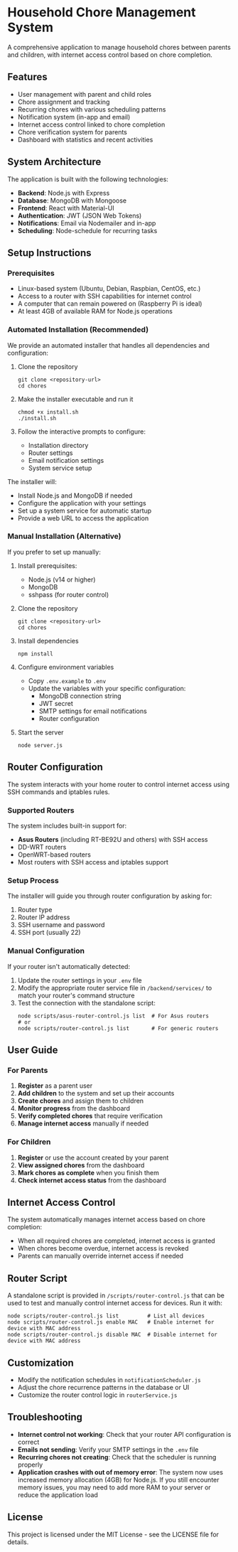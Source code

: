 # Household Chore Management System

A comprehensive application to manage household chores between parents and children, with internet access control based on chore completion.

## Features

- User management with parent and child roles
- Chore assignment and tracking
- Recurring chores with various scheduling patterns
- Notification system (in-app and email)
- Internet access control linked to chore completion
- Chore verification system for parents
- Dashboard with statistics and recent activities

## System Architecture

The application is built with the following technologies:

- **Backend**: Node.js with Express
- **Database**: MongoDB with Mongoose
- **Frontend**: React with Material-UI
- **Authentication**: JWT (JSON Web Tokens)
- **Notifications**: Email via Nodemailer and in-app
- **Scheduling**: Node-schedule for recurring tasks

## Setup Instructions

### Prerequisites

- Linux-based system (Ubuntu, Debian, Raspbian, CentOS, etc.)
- Access to a router with SSH capabilities for internet control
- A computer that can remain powered on (Raspberry Pi is ideal)
- At least 4GB of available RAM for Node.js operations

### Automated Installation (Recommended)

We provide an automated installer that handles all dependencies and configuration:

1. Clone the repository
   ```
   git clone <repository-url>
   cd chores
   ```

2. Make the installer executable and run it
   ```
   chmod +x install.sh
   ./install.sh
   ```

3. Follow the interactive prompts to configure:
   - Installation directory
   - Router settings
   - Email notification settings
   - System service setup

The installer will:
- Install Node.js and MongoDB if needed
- Configure the application with your settings
- Set up a system service for automatic startup
- Provide a web URL to access the application

### Manual Installation (Alternative)

If you prefer to set up manually:

1. Install prerequisites:
   - Node.js (v14 or higher)
   - MongoDB
   - sshpass (for router control)

2. Clone the repository
   ```
   git clone <repository-url>
   cd chores
   ```

3. Install dependencies
   ```
   npm install
   ```

4. Configure environment variables
   - Copy `.env.example` to `.env`
   - Update the variables with your specific configuration:
     - MongoDB connection string
     - JWT secret
     - SMTP settings for email notifications
     - Router configuration

5. Start the server
   ```
   node server.js
   ```

## Router Configuration

The system interacts with your home router to control internet access using SSH commands and iptables rules.

### Supported Routers

The system includes built-in support for:
- **Asus Routers** (including RT-BE92U and others) with SSH access
- DD-WRT routers
- OpenWRT-based routers
- Most routers with SSH access and iptables support

### Setup Process

The installer will guide you through router configuration by asking for:
1. Router type
2. Router IP address
3. SSH username and password
4. SSH port (usually 22)

### Manual Configuration

If your router isn't automatically detected:
1. Update the router settings in your `.env` file
2. Modify the appropriate router service file in `/backend/services/` to match your router's command structure
3. Test the connection with the standalone script:
   ```
   node scripts/asus-router-control.js list  # For Asus routers
   # or
   node scripts/router-control.js list       # For generic routers
   ```

## User Guide

### For Parents

1. **Register** as a parent user
2. **Add children** to the system and set up their accounts
3. **Create chores** and assign them to children
4. **Monitor progress** from the dashboard
5. **Verify completed chores** that require verification
6. **Manage internet access** manually if needed

### For Children

1. **Register** or use the account created by your parent
2. **View assigned chores** from the dashboard
3. **Mark chores as complete** when you finish them
4. **Check internet access status** from the dashboard

## Internet Access Control

The system automatically manages internet access based on chore completion:

- When all required chores are completed, internet access is granted
- When chores become overdue, internet access is revoked
- Parents can manually override internet access if needed

## Router Script

A standalone script is provided in `/scripts/router-control.js` that can be used to test and manually control internet access for devices. Run it with:

```
node scripts/router-control.js list         # List all devices
node scripts/router-control.js enable MAC   # Enable internet for device with MAC address
node scripts/router-control.js disable MAC  # Disable internet for device with MAC address
```

## Customization

- Modify the notification schedules in `notificationScheduler.js`
- Adjust the chore recurrence patterns in the database or UI
- Customize the router control logic in `routerService.js`

## Troubleshooting

- **Internet control not working**: Check that your router API configuration is correct
- **Emails not sending**: Verify your SMTP settings in the `.env` file
- **Recurring chores not creating**: Check that the scheduler is running properly
- **Application crashes with out of memory error**: The system now uses increased memory allocation (4GB) for Node.js. If you still encounter memory issues, you may need to add more RAM to your server or reduce the application load

## License

This project is licensed under the MIT License - see the LICENSE file for details.
